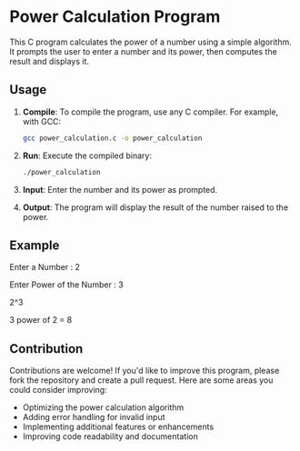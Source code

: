 # Power Calculation Program

This C program calculates the power of a number using a simple algorithm. It prompts the user to enter a number and its power, then computes the result and displays it.

## Usage

1. **Compile**: To compile the program, use any C compiler. For example, with GCC:

    ```bash
    gcc power_calculation.c -o power_calculation
    ```

2. **Run**: Execute the compiled binary:

    ```bash
    ./power_calculation
    ```

3. **Input**: Enter the number and its power as prompted.

4. **Output**: The program will display the result of the number raised to the power.

## Example

Enter a Number : 2

Enter Power of the Number : 3

2^3

3 power of 2 = 8



## Contribution

Contributions are welcome! If you'd like to improve this program, please fork the repository and create a pull request. Here are some areas you could consider improving:

- Optimizing the power calculation algorithm
- Adding error handling for invalid input
- Implementing additional features or enhancements
- Improving code readability and documentation

